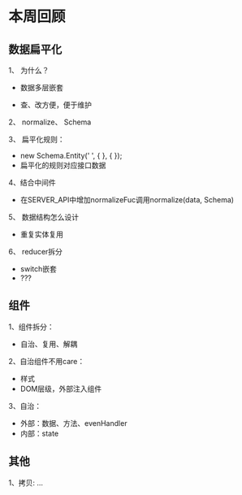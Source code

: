# 本周回顾

## 数据扁平化
1、 为什么？ 

* 数据多层嵌套

* 查、改方便，便于维护

2、 normalize、 Schema

3、 扁平化规则：
* new Schema.Entity(' ', { }, { });
* 扁平化的规则对应接口数据

4、结合中间件
* 在SERVER_API中增加normalizeFuc调用normalize(data, Schema)

5、 数据结构怎么设计
* 重复实体复用

6、 reducer拆分
* switch嵌套
* ???

## 组件
1、组件拆分：
* 自治、复用、解耦

2、自治组件不用care：
* 样式
* DOM层级，外部注入组件

3、自治：
* 外部：数据、方法、evenHandler
* 内部：state

## 其他
1、拷贝: ...